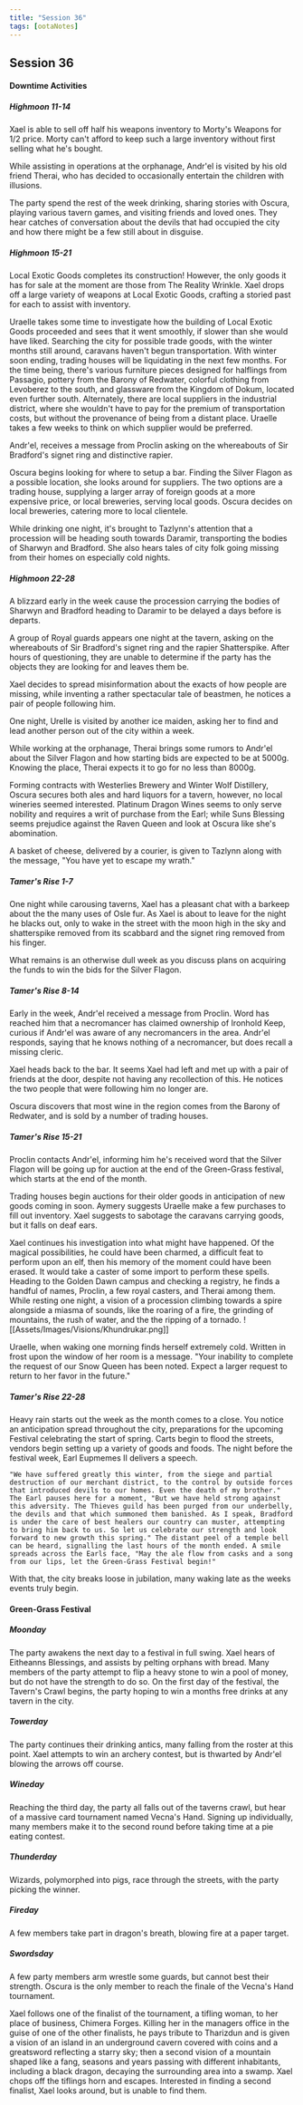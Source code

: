 ```yaml
---
title: "Session 36"
tags: [ootaNotes]
---
```

## Session 36
#### Downtime Activities
##### Highmoon 11-14
Xael is able to sell off half his weapons inventory to Morty's Weapons for 1/2 price. Morty can't afford to keep such a large inventory without first selling what he's bought.

While assisting in operations at the orphanage, Andr'el is visited by his old friend Therai, who has decided to occasionally entertain the children with illusions.

The party spend the rest of the week drinking, sharing stories with Oscura, playing various tavern games, and visiting friends and loved ones. They hear catches of conversation about the devils that had occupied the city and how there might be a few still about in disguise.

##### Highmoon 15-21
Local Exotic Goods completes its construction! However, the only goods it has for sale at the moment are those from The Reality Wrinkle. Xael drops off a large variety of weapons at Local Exotic Goods, crafting a storied past for each to assist with inventory.

Uraelle takes some time to investigate how the building of Local Exotic Goods proceeded and sees that it went smoothly, if slower than she would have liked. Searching the city for possible trade goods, with the winter months still around, caravans haven't begun transportation. With winter soon ending, trading houses will be liquidating in the next few months. For the time being, there's various furniture pieces designed for halflings from Passagio, pottery from the Barony of Redwater, colorful clothing from Levoberez to the south, and glassware from the Kingdom of Dokum, located even further south. Alternately, there are local suppliers in the industrial district, where she wouldn't have to pay for the premium of transportation costs, but without the provenance of being from a distant place. Uraelle takes a few weeks to think on which supplier would be preferred.

Andr'el, receives a message from Proclin asking on the whereabouts of Sir Bradford's signet ring and distinctive rapier.

Oscura begins looking for where to setup a bar. Finding the Silver Flagon as a possible location, she looks around for suppliers. The two options are a trading house, supplying a larger array of foreign goods at a more expensive price, or local breweries, serving local goods. Oscura decides on local breweries, catering more to local clientele.

While drinking one night, it's brought to Tazlynn's attention that a procession will be heading south towards Daramir, transporting the bodies of Sharwyn and Bradford. She also hears tales of city folk going missing from their homes on especially cold nights.

##### Highmoon 22-28
A blizzard early in the week cause the procession carrying the bodies of Sharwyn and Bradford heading to Daramir to be delayed a days before is departs.

A group of Royal guards appears one night at the tavern, asking on the whereabouts of Sir Bradford's signet ring and the rapier Shatterspike. After hours of questioning, they are unable to determine if the party has the objects they are looking for and leaves them be.

Xael decides to spread misinformation about the exacts of how people are missing, while inventing a rather spectacular tale of beastmen, he notices a pair of people following him.

One night, Urelle is visited by another ice maiden, asking her to find and lead another person out of the city within a week.

While working at the orphanage, Therai brings some rumors to Andr'el about the Silver Flagon and how starting bids are expected to be at 5000g. Knowing the place, Therai expects it to go for no less than 8000g.

Forming contracts with Westerlies Brewery and Winter Wolf Distillery, Oscura secures both ales and hard liquors for a tavern, however, no local wineries seemed interested. Platinum Dragon Wines seems to only serve nobility and requires a writ of purchase from the Earl; while Suns Blessing seems prejudice against the Raven Queen and look at Oscura like she's abomination.

A basket of cheese, delivered by a courier, is given to Tazlynn along with the message, "You have yet to escape my wrath."

##### Tamer's Rise 1-7
One night while carousing taverns, Xael has a pleasant chat with a barkeep about the the many uses of Osle fur. As Xael is about to leave for the night he blacks out, only to wake in the street with the moon high in the sky and shatterspike removed from its scabbard and the signet ring removed from his finger.

What remains is an otherwise dull week as you discuss plans on acquiring the funds to win the bids for the Silver Flagon.

##### Tamer's Rise 8-14

Early in the week, Andr'el received a message from Proclin. Word has reached him that a necromancer has claimed ownership of Ironhold Keep, curious if Andr'el was aware of any necromancers in the area. Andr'el responds, saying that he knows nothing of a necromancer, but does recall a missing cleric.

Xael heads back to the bar. It seems Xael had left and met up with a pair of friends at the door, despite not having any recollection of this. He notices the two people that were following him no longer are.

Oscura discovers that most wine in the region comes from the Barony of Redwater, and is sold by a number of trading houses.

##### Tamer's Rise 15-21
Proclin contacts Andr'el, informing him he's received word that the Silver Flagon will be going up for auction at the end of the Green-Grass festival, which starts at the end of the month.

Trading houses begin auctions for their older goods in anticipation of new goods coming in soon. Aymery suggests Uraelle make a few purchases to fill out inventory. Xael suggests to sabotage the caravans carrying goods, but it falls on deaf ears.

Xael continues his investigation into what might have happened. Of the magical possibilities, he could have been charmed, a difficult feat to perform upon an elf, then his memory of the moment could have been erased. It would take a caster of some import to perform these spells. Heading to the Golden Dawn campus and checking a registry, he finds a handful of names, Proclin, a few royal casters, and Therai among them. While resting one night, a vision of a procession climbing towards a spire alongside a miasma of sounds, like the roaring of a fire, the grinding of mountains, the rush of water, and the the ripping of a tornado.
![[Assets/Images/Visions/Khundrukar.png]]

Uraelle, when waking one morning finds herself extremely cold. Written in frost upon the window of her room is a message. "Your inability to complete the request of our Snow Queen has been noted. Expect a larger request to return to her favor in the future."

##### Tamer's Rise 22-28
Heavy rain starts out the week as the month comes to a close. You notice an anticipation spread throughout the city, preparations for the upcoming Festival celebrating the start of spring. Carts begin to flood the streets, vendors begin setting up a variety of goods and foods. The night before the festival week, Earl Eupmemes II delivers a speech.

    "We have suffered greatly this winter, from the siege and partial destruction of our merchant district, to the control by outside forces that introduced devils to our homes. Even the death of my brother." The Earl pauses here for a moment, "But we have held strong against this adversity. The Thieves guild has been purged from our underbelly, the devils and that which summoned them banished. As I speak, Bradford is under the care of best healers our country can muster, attempting to bring him back to us. So let us celebrate our strength and look forward to new growth this spring." The distant peel of a temple bell can be heard, signalling the last hours of the month ended. A smile spreads across the Earls face, "May the ale flow from casks and a song from our lips, let the Green-Grass Festival begin!"

With that, the city breaks loose in jubilation, many waking late as the weeks events truly begin. 

#### Green-Grass Festival
##### Moonday
The party awakens the next day to a festival in full swing. Xael hears of Eitheanns Blessings, and assists by pelting orphans with bread. Many members of the party attempt to flip a heavy stone to win a pool of money, but do not have the strength to do so. On the first day of the festival, the Tavern's Crawl begins, the party hoping to win a months free drinks at any tavern in the city.

##### Towerday
The party continues their drinking antics, many falling from the roster at this point. Xael attempts to win an archery contest, but is thwarted by Andr'el blowing the arrows off course.

##### Wineday
Reaching the third day, the party all falls out of the taverns crawl, but hear of a massive card tournament named Vecna's Hand. Signing up individually, many members make it to the second round before taking time at a pie eating contest.

##### Thunderday
Wizards, polymorphed into pigs, race through the streets, with the party picking the winner.

##### Fireday
A few members take part in dragon's breath, blowing fire at a paper target.

##### Swordsday
A few party members arm wrestle some guards, but cannot best their strength. Oscura is the only member to reach the finale of the Vecna's Hand tournament.

Xael follows one of the finalist of the tournament, a tifling woman, to her place of business, Chimera Forges. Killing her in the managers office in the guise of one of the other finalists, he pays tribute to Tharizdun and is given a vision of an island in an underground cavern covered with coins and a greatsword reflecting a starry sky; then a second vision of a mountain shaped like a fang, seasons and years passing with different inhabitants, including a black dragon, decaying the surrounding area into a swamp. Xael chops off the tiflings horn and escapes. Interested in finding a second finalist, Xael looks around, but is unable to find them.